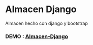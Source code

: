 # Almacen Django
  Almacen hecho con django y bootstrap
 
### DEMO : [Almacen-Django](https://icpna.herokuapp.com/)
